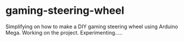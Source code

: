 # gaming-steering-wheel
Simplifying on how to make a DIY gaming steering wheel using Arduino Mega.
Working on the project.
Experimenting.....
